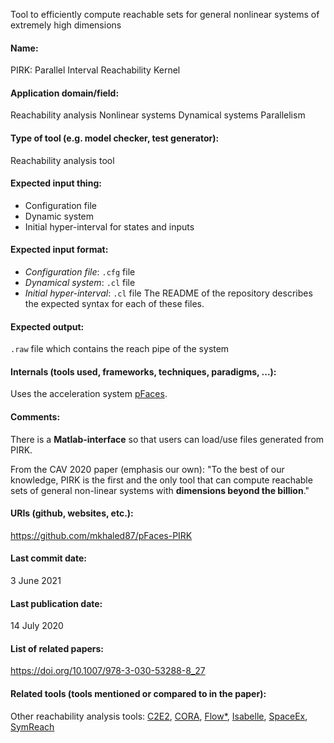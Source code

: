 Tool to efficiently compute reachable sets for general nonlinear systems of extremely high dimensions

#### Name:
PIRK: Parallel Interval Reachability Kernel

#### Application domain/field:
Reachability analysis
Nonlinear systems
Dynamical systems
Parallelism

#### Type of tool (e.g. model checker, test generator):
Reachability analysis tool

#### Expected input thing:
- Configuration file
- Dynamic system
- Initial hyper-interval for states and inputs

#### Expected input format:
- *Configuration file*: `.cfg` file
- *Dynamical system*: `.cl` file
- *Initial hyper-interval*: `.cl` file
The README of the repository describes the expected syntax for each of these files.

#### Expected output:
`.raw` file which contains the reach pipe of the system

#### Internals (tools used, frameworks, techniques, paradigms, ...):
Uses the acceleration system [pFaces](pFaces).

#### Comments:
There is a **Matlab-interface** so that users can load/use files generated from PIRK.

From the CAV 2020 paper (emphasis our own): "To the best of our knowledge, PIRK is the first and the only tool that can compute reachable sets of general non-linear systems with **dimensions beyond the billion**."

#### URIs (github, websites, etc.):
https://github.com/mkhaled87/pFaces-PIRK

#### Last commit date:
3 June 2021

#### Last publication date:
14 July 2020

#### List of related papers:
https://doi.org/10.1007/978-3-030-53288-8_27

#### Related tools (tools mentioned or compared to in the paper):
Other reachability analysis tools: [C2E2](C2E2), [CORA](CORA), [Flow*](Flow*), [Isabelle](Isabelle), [SpaceEx](SpaceEx), [SymReach](SymReach)